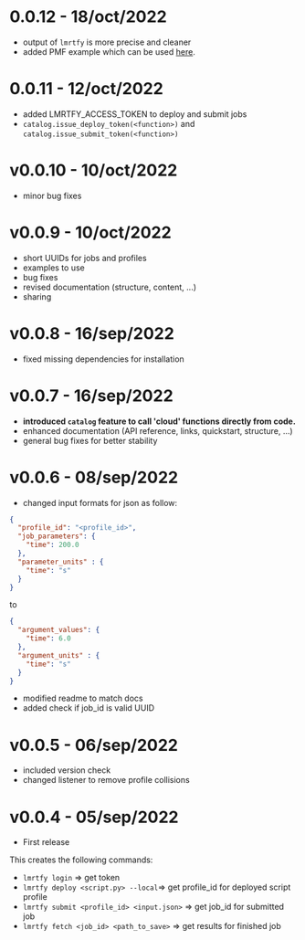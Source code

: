 # 0.0.12 - 18/oct/2022
* output of `lmrtfy` is more precise and cleaner
* added PMF example which can be used [here](https://toys.lmrt.fyi).

# 0.0.11 - 12/oct/2022
* added LMRTFY_ACCESS_TOKEN to deploy and submit jobs
* `catalog.issue_deploy_token(<function>)` and `catalog.issue_submit_token(<function>)`

# v0.0.10 - 10/oct/2022
* minor bug fixes

# v0.0.9 - 10/oct/2022
* short UUIDs for jobs and profiles
* examples to use
* bug fixes
* revised documentation (structure, content, ...)
* sharing

# v0.0.8 - 16/sep/2022
* fixed missing dependencies for installation

# v0.0.7 - 16/sep/2022
* **introduced `catalog` feature to call 'cloud' functions directly from code.**
* enhanced documentation (API reference, links, quickstart, structure, ...)
* general bug fixes for better stability

# v0.0.6 - 08/sep/2022
* changed input formats for json as follow:
```json
{
  "profile_id": "<profile_id>",
  "job_parameters": {
    "time": 200.0
  },
  "parameter_units" : {
    "time": "s"
  }
}
```

to
```json
{
  "argument_values": {
    "time": 6.0
  },
  "argument_units" : {
    "time": "s"
  }
}
```

* modified readme to match docs
* added check if job_id is valid UUID



# v0.0.5 - 06/sep/2022
* included version check 
* changed listener to remove profile collisions

# v0.0.4 - 05/sep/2022
* First release

This creates the following commands:
* `lmrtfy login` => get token
* `lmrtfy deploy <script.py> --local`=> get profile_id for deployed script profile
* `lmrtfy submit <profile_id> <input.json>` => get job_id for submitted job
* `lmrtfy fetch <job_id> <path_to_save>` => get results for finished job